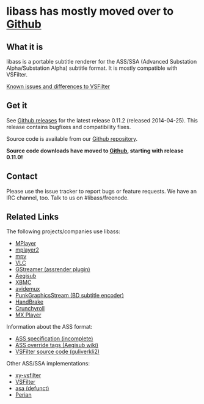# libass has mostly moved over to [Github](https://github.com/libass/libass) #

## What it is ##

libass is a portable subtitle renderer for the ASS/SSA (Advanced Substation Alpha/Substation Alpha) subtitle format. It is mostly compatible with VSFilter.

[Known issues and differences to VSFilter](IssuesAndDifferences.md)

## Get it ##

See [Github releases](https://github.com/libass/libass/releases) for the latest release 0.11.2 (released 2014-04-25). This release contains bugfixes and compatibility fixes.

Source code is available from our [Github repository](https://github.com/libass/libass).

**Source code downloads have moved to [Github](https://github.com/libass/libass/releases), starting with release 0.11.0!**

## Contact ##

Please use the issue tracker to report bugs or feature requests. We have an IRC channel, too. Talk to us on #libass/freenode.

## Related Links ##

The following projects/companies use libass:
  * [MPlayer](http://www.mplayerhq.hu/)
  * [mplayer2](http://www.mplayer2.org/)
  * [mpv](http://mpv.io/)
  * [VLC](http://www.videolan.org/)
  * [GStreamer (assrender plugin)](http://www.gstreamer.org)
  * [Aegisub](http://www.aegisub.net/)
  * [XBMC](http://xbmc.org/)
  * [avidemux](http://fixounet.free.fr/avidemux/)
  * [PunkGraphicsStream (BD subtitle encoder)](http://code.google.com/p/punkgraphicstream/)
  * [HandBrake](http://handbrake.fr/)
  * [Crunchyroll](http://www.crunchyroll.com/)
  * [MX Player](https://play.google.com/store/apps/details?id=com.mxtech.videoplayer.ad)

Information about the ASS format:
  * [ASS specification (incomplete)](http://moodub.free.fr/video/ass-specs.doc)
  * [ASS override tags (Aegisub wiki) ](http://aegisub.cellosoft.com/docs/ASS_Tags)
  * [VSFilter source code (guliverkli2)](http://guliverkli2.svn.sourceforge.net/viewvc/guliverkli2/src/subtitles/)

Other ASS/SSA implementations:
  * [xy-vsfilter](https://code.google.com/p/xy-vsfilter/)
  * [VSFilter](http://sourceforge.net/projects/guliverkli2/)
  * [asa (defunct)](http://git.spaceboyz.net/asa.git)
  * [Perian](http://perian.org/)